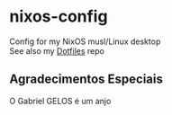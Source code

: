 # nixos-config
Config for my NixOS musl/Linux desktop  
See also my [Dotfiles](https://github.com/LuNeder/Dotfiles) repo


## Agradecimentos Especiais
O Gabriel GELOS é um anjo
